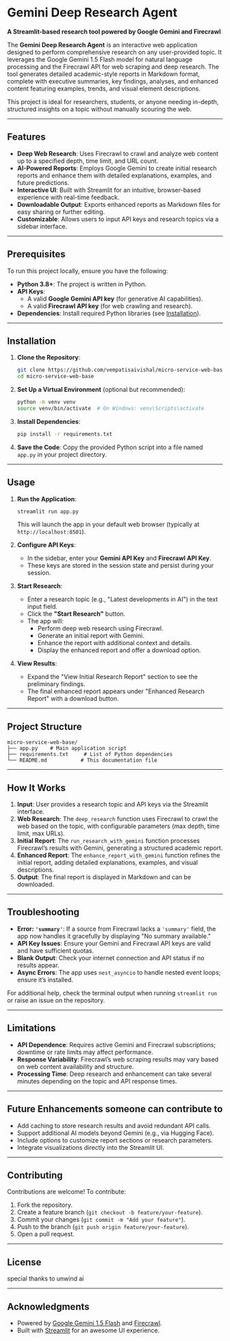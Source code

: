 
# Gemini Deep Research Agent

**A Streamlit-based research tool powered by Google Gemini and Firecrawl**

The **Gemini Deep Research Agent** is an interactive web application designed to perform comprehensive research on any user-provided topic. It leverages the Google Gemini 1.5 Flash model for natural language processing and the Firecrawl API for web scraping and deep research. The tool generates detailed academic-style reports in Markdown format, complete with executive summaries, key findings, analyses, and enhanced content featuring examples, trends, and visual element descriptions.

This project is ideal for researchers, students, or anyone needing in-depth, structured insights on a topic without manually scouring the web.

---

## Features

- **Deep Web Research**: Uses Firecrawl to crawl and analyze web content up to a specified depth, time limit, and URL count.
- **AI-Powered Reports**: Employs Google Gemini to create initial research reports and enhance them with detailed explanations, examples, and future predictions.
- **Interactive UI**: Built with Streamlit for an intuitive, browser-based experience with real-time feedback.
- **Downloadable Output**: Exports enhanced reports as Markdown files for easy sharing or further editing.
- **Customizable**: Allows users to input API keys and research topics via a sidebar interface.

---

## Prerequisites

To run this project locally, ensure you have the following:

- **Python 3.8+**: The project is written in Python.
- **API Keys**:
  - A valid **Google Gemini API key** (for generative AI capabilities).
  - A valid **Firecrawl API key** (for web crawling and research).
- **Dependencies**: Install required Python libraries (see [Installation](#installation)).

---

## Installation

1. **Clone the Repository**:
   ```bash
   git clone https://github.com/vempatisaivishal/micro-service-web-base.git
   cd micro-service-web-base
   ```

2. **Set Up a Virtual Environment** (optional but recommended):
   ```bash
   python -m venv venv
   source venv/bin/activate  # On Windows: venv\Scripts\activate
   ```

3. **Install Dependencies**:


   ```bash
   pip install -r requirements.txt
   ```

4. **Save the Code**:
   Copy the provided Python script into a file named `app.py` in your project directory.

---

## Usage

1. **Run the Application**:
   ```bash
   streamlit run app.py
   ```
   This will launch the app in your default web browser (typically at `http://localhost:8501`).

2. **Configure API Keys**:
   - In the sidebar, enter your **Gemini API Key** and **Firecrawl API Key**.
   - These keys are stored in the session state and persist during your session.

3. **Start Research**:
   - Enter a research topic (e.g., "Latest developments in AI") in the text input field.
   - Click the **"Start Research"** button.
   - The app will:
     - Perform deep web research using Firecrawl.
     - Generate an initial report with Gemini.
     - Enhance the report with additional context and details.
     - Display the enhanced report and offer a download option.

4. **View Results**:
   - Expand the "View Initial Research Report" section to see the preliminary findings.
   - The final enhanced report appears under "Enhanced Research Report" with a download button.

---

## Project Structure

```
micro-service-web-base/
├── app.py    # Main application script
├── requirements.txt     # List of Python dependencies
└── README.md           # This documentation file
```

---

## How It Works

1. **Input**: User provides a research topic and API keys via the Streamlit interface.
2. **Web Research**: The `deep_research` function uses Firecrawl to crawl the web based on the topic, with configurable parameters (max depth, time limit, max URLs).
3. **Initial Report**: The `run_research_with_gemini` function processes Firecrawl’s results with Gemini, generating a structured academic report.
4. **Enhanced Report**: The `enhance_report_with_gemini` function refines the initial report, adding detailed explanations, examples, and visual descriptions.
5. **Output**: The final report is displayed in Markdown and can be downloaded.

---

## Troubleshooting

- **Error: `'summary'`**: If a source from Firecrawl lacks a `'summary'` field, the app now handles it gracefully by displaying "No summary available."
- **API Key Issues**: Ensure your Gemini and Firecrawl API keys are valid and have sufficient quotas.
- **Blank Output**: Check your internet connection and API status if no results appear.
- **Async Errors**: The app uses `nest_asyncio` to handle nested event loops; ensure it’s installed.

For additional help, check the terminal output when running `streamlit run` or raise an issue on the repository.

---

## Limitations

- **API Dependence**: Requires active Gemini and Firecrawl subscriptions; downtime or rate limits may affect performance.
- **Response Variability**: Firecrawl’s web scraping results may vary based on web content availability and structure.
- **Processing Time**: Deep research and enhancement can take several minutes depending on the topic and API response times.

---

## Future Enhancements someone can contribute to

- Add caching to store research results and avoid redundant API calls.
- Support additional AI models beyond Gemini (e.g., via Hugging Face).
- Include options to customize report sections or research parameters.
- Integrate visualizations directly into the Streamlit UI.

---

## Contributing

Contributions are welcome! To contribute:
1. Fork the repository.
2. Create a feature branch (`git checkout -b feature/your-feature`).
3. Commit your changes (`git commit -m "Add your feature"`).
4. Push to the branch (`git push origin feature/your-feature`).
5. Open a pull request.

---

## License

special thanks to unwind ai

---

## Acknowledgments

- Powered by [Google Gemini 1.5 Flash](https://cloud.google.com/gemini) and [Firecrawl](https://firecrawl.io/).
- Built with [Streamlit](https://streamlit.io/) for an awesome UI experience.

